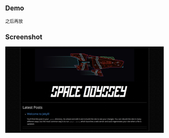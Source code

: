 ## Demo

之后再放

## Screenshot

![QQ20190303-202247@2x](https://github.com/Rebecca-yh/SpaceOdyssey/blob/gh-pages/tmp/QQ20190303-202247%402x.png)



